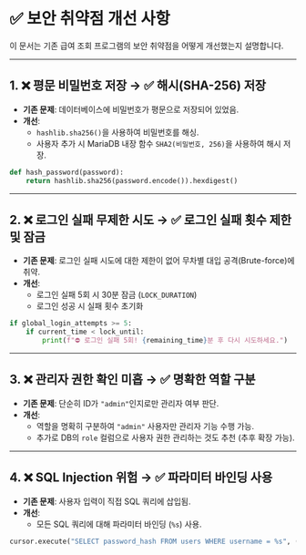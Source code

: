
# ✅ 보안 취약점 개선 사항

이 문서는 기존 급여 조회 프로그램의 보안 취약점을 어떻게 개선했는지 설명합니다.

---

## 1. ❌ 평문 비밀번호 저장 → ✅ 해시(SHA-256) 저장
- **기존 문제**: 데이터베이스에 비밀번호가 평문으로 저장되어 있었음.
- **개선**:
  - `hashlib.sha256()`을 사용하여 비밀번호를 해싱.
  - 사용자 추가 시 MariaDB 내장 함수 `SHA2(비밀번호, 256)`을 사용하여 해시 저장.

```python
def hash_password(password):
    return hashlib.sha256(password.encode()).hexdigest()
```

---

## 2. ❌ 로그인 실패 무제한 시도 → ✅ 로그인 실패 횟수 제한 및 잠금
- **기존 문제**: 로그인 실패 시도에 대한 제한이 없어 무차별 대입 공격(Brute-force)에 취약.
- **개선**:
  - 로그인 실패 5회 시 30분 잠금 (`LOCK_DURATION`)
  - 로그인 성공 시 실패 횟수 초기화

```python
if global_login_attempts >= 5:
    if current_time < lock_until:
        print(f"⛔ 로그인 실패 5회! {remaining_time}분 후 다시 시도하세요.")
```

---

## 3. ❌ 관리자 권한 확인 미흡 → ✅ 명확한 역할 구분
- **기존 문제**: 단순히 ID가 `"admin"`인지로만 관리자 여부 판단.
- **개선**:
  - 역할을 명확히 구분하여 `"admin"` 사용자만 관리자 기능 수행 가능.
  - 추가로 DB의 `role` 컬럼으로 사용자 권한 관리하는 것도 추천 (추후 확장 가능).

---

## 4. ❌ SQL Injection 위험 → ✅ 파라미터 바인딩 사용
- **기존 문제**: 사용자 입력이 직접 SQL 쿼리에 삽입됨.
- **개선**:
  - 모든 SQL 쿼리에 대해 파라미터 바인딩 (`%s`) 사용.

```python
cursor.execute("SELECT password_hash FROM users WHERE username = %s", (username,))
```


